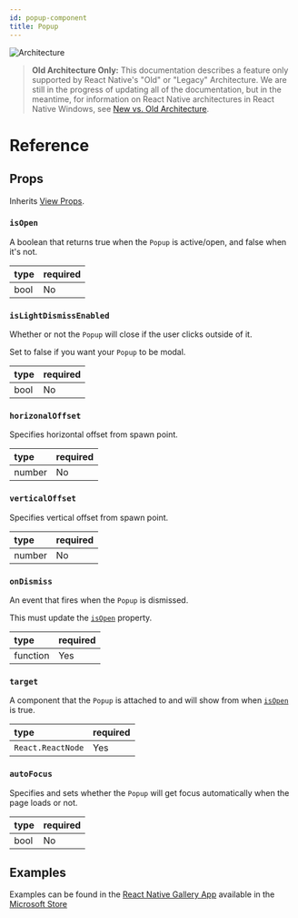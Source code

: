```yaml
---
id: popup-component
title: Popup
---
```


![Architecture](https://img.shields.io/badge/architecture-old_only-yellow)

> **Old Architecture Only:** This documentation describes a feature only supported by React Native's "Old" or "Legacy" Architecture. We are still in the progress of updating all of the documentation, but in the meantime, for information on React Native architectures in React Native Windows, see [New vs. Old Architecture](new-architecture.md).

# Reference

## Props

Inherits [View Props](https://reactnative.dev/docs/view#props).

### `isOpen`

A boolean that returns true when the `Popup` is active/open, and false when it's not.

| type | required |
|:--|:--|
| bool | No |

### `isLightDismissEnabled`

Whether or not the `Popup` will close if the user clicks outside of it.

Set to false if you want your `Popup` to be modal.

| type | required |
|:--|:--|
| bool | No |

### `horizonalOffset`

Specifies horizontal offset from spawn point.

| type | required |
|:--|:--|
| number | No |

### `verticalOffset`

Specifies vertical offset from spawn point.

| type | required |
|:--|:--|
| number | No |

### `onDismiss`

An event that fires when the `Popup` is dismissed.

This must update the [`isOpen`](#isopen) property.

| type | required |
|:--|:--|
| function | Yes |

### `target`

A component that the `Popup` is attached to and will show from when [`isOpen`](flyout-component-windows.md#isopen) is true.

| type | required |
|:--|:--|
| `React.ReactNode` | Yes |

### `autoFocus`

Specifies and sets whether the `Popup` will get focus automatically when the page loads or not.

| type | required |
|:--|:--|
| bool | No |

## Examples

Examples can be found in the [React Native Gallery App](https://github.com/microsoft/react-native-gallery/blob/main/src/examples/PopupExamplePage.tsx) available in the [Microsoft Store](http://aka.ms/reactnativegalleryapp)
